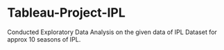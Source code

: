 # Tableau-Project-IPL
Conducted Exploratory Data Analysis on the given data of IPL Dataset for approx 10 seasons of IPL.
